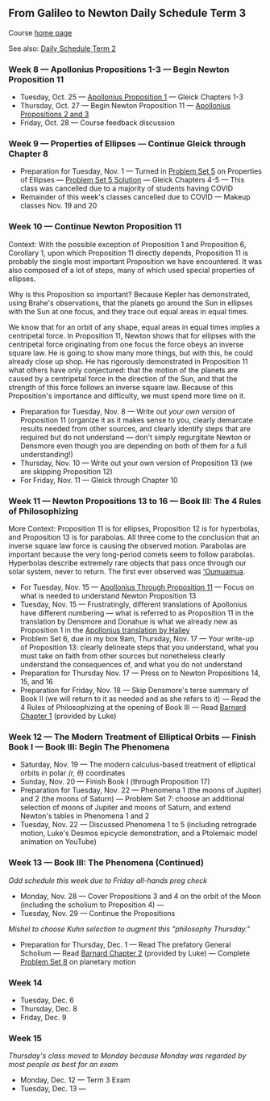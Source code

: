 ## From Galileo to Newton Daily Schedule Term 3

Course [home page](./)

See also: [Daily Schedule Term 2](./daily_schedule_term_2.html)

### Week 8 &mdash; Apollonius Propositions 1-3 &mdash; Begin Newton Proposition 11

* Tuesday, Oct. 25 &mdash; [Apollonius Proposition 1](./resources/12PagesOfApollonius.pdf) &mdash; Gleick Chapters 1-3
* Thursday, Oct. 27 &mdash; Begin Newton Proposition 11 &mdash; [Apollonius Propositions 2 and 3](./resources/12PagesOfApollonius.pdf)
* Friday, Oct. 28 &mdash; Course feedback discussion

### Week 9 &mdash; Properties of Ellipses &mdash; Continue Gleick through Chapter 8

* Preparation for Tuesday, Nov. 1 &mdash; Turned in [Problem Set 5](./assignments/PS05.nb.pdf) on Properties of Ellipses &mdash; [Problem Set 5 Solution](./assignments/PS05-Solution.pdf) &mdash; Gleick Chapters 4-5 &mdash; This class was cancelled due to a majority of students having COVID
* Remainder of this week's classes cancelled due to COVID &mdash; Makeup classes Nov. 19 and 20

### Week 10 &mdash; Continue Newton Proposition 11

Context: With the possible exception of Proposition 1 and Proposition 6, Corollary 1, upon which Proposition 11 directly depends, Proposition 11 is probably the single most important Proposition we have encountered. It was also composed of a lot of steps, many of which used special properties of ellipses.

Why is this Proposition so important? Because Kepler has demonstrated, using Brahe's observations, that the planets go around the Sun in ellipses with the Sun at one focus, and they trace out equal areas in equal times.

We know that for an orbit of any shape, equal areas in equal times implies a centripetal force. In Proposition 11, Newton shows that for ellipses with the centripetal force originating from one focus the force obeys an inverse square law. He is going to show many more things, but with this, he could already close up shop. He has rigorously demonstrated in Proposition 11 what others have only conjectured: that the motion of the planets are caused by a centripetal force in the direction of the Sun, and that the strength of this force follows an inverse square law. Because of this Proposition's importance and difficulty, we must spend more time on it.

* Preparation for Tuesday, Nov. 8 &mdash; Write out *your own version* of Proposition 11 (organize it as it makes sense to you, clearly demarcate results needed from other sources, and clearly identify steps that are required but do not understand &mdash; don't simply regurgitate Newton or Densmore even though you are depending on both of them for a full understanding!)
* Thursday, Nov. 10 &mdash; Write out your own version of Proposition 13 (we are skipping Proposition 12)
* For Friday, Nov. 11 &mdash; Gleick through Chapter 10

### Week 11 &mdash; Newton Propositions 13 to 16 &mdash; Book III: The 4 Rules of Philosophizing

More Context: Proposition 11 is for ellipses, Proposition 12 is for hyperbolas, and Proposition 13 is for parabolas. All three come to the conclusion that an inverse square law force is causing the observed motion. Parabolas are important because the very long-period comets seem to follow parabolas. Hyperbolas describe extremely rare objects that pass once through our solar system, never to return. The first ever observed was [ʻOumuamua](https://en.wikipedia.org/wiki/ʻOumuamua).

* For Tuesday, Nov. 15 &mdash; [Apollonius Through Proposition 11](./resources/12MorePagesOfApollonius.pdf) &mdash; Focus on what is needed to understand Newton Proposition 13
* Tuesday, Nov. 15 &mdash; Frustratingly, different translations of Apollonius have different numbering &mdash; what is referred to as Proposition 11 in the translation by Densmore and Donahue is what we already new as Proposition 1 in the [Apollonius translation by Halley](./resources/12PagesOfApollonius.pdf)
* Problem Set 6, due in my box 9am, Thursday, Nov. 17 &mdash; Your write-up of Proposition 13: clearly delineate steps that you understand, what you must take on faith from other sources but nonetheless clearly understand the consequences of, and what you do not understand
* Preparation for Thursday Nov. 17 &mdash; Press on to Newton Propositions 14, 15, and 16
* Preparation for Friday, Nov. 18 &mdash; Skip Densmore's terse summary of Book II (we will return to it as needed and as she refers to it) &mdash; Read the 4 Rules of Philosophizing at the opening of Book III &mdash; Read [Barnard Chapter 1](./resources/ClaudeBernardChapter1.pdf) (provided by Luke)

### Week 12 &mdash; The Modern Treatment of Elliptical Orbits &mdash; Finish Book I &mdash; Book III: Begin The Phenomena

* Saturday, Nov. 19 &mdash; The modern calculus-based treatment of elliptical orbits in polar *(r, &theta;)* coordinates
* Sunday, Nov. 20 &mdash; Finish Book I (through Proposition 17)
* Preparation for Tuesday, Nov. 22 &mdash; Phenomena 1 (the moons of Jupiter) and 2 (the moons of Saturn) &mdash; Problem Set 7: choose an additional selection of moons of Jupiter and moons of Saturn, and extend Newton's tables in Phenomena 1 and 2
* Tuesday, Nov. 22 &mdash; Discussed Phenomena 1 to 5 (including retrograde motion, Luke's Desmos epicycle demonstration, and a Ptolemaic model animation on YouTube)

### Week 13 &mdash; Book III: The Phenomena (Continued)

*Odd schedule this week due to Friday all-hands preg check*

* Monday, Nov. 28 &mdash; Cover Propositions 3 and 4 on the orbit of the Moon (including the scholium to Proposition 4) &mdash; 
* Tuesday, Nov. 29 &mdash; Continue the Propositions

*Mishel to choose Kuhn selection to augment this "philosophy Thursday."*

* Preparation for Thursday, Dec. 1 &mdash; Read The prefatory General Scholium &mdash; Read [Barnard Chapter 2](./resources/ClaudeBernardChapter2.pdf) (provided by Luke) &mdash; Complete [Problem Set 8](./assignments/PS08.nb.pdf) on planetary motion

### Week 14

* Tuesday, Dec. 6
* Thursday, Dec. 8
* Friday, Dec. 9

### Week 15

*Thursday's class moved to Monday because Monday was regarded by most people as best for an exam*

* Monday, Dec. 12 &mdash; Term 3 Exam
* Tuesday, Dec. 13 &mdash;
